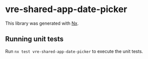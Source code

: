 # vre-shared-app-date-picker

This library was generated with [Nx](https://nx.dev).

## Running unit tests

Run `nx test vre-shared-app-date-picker` to execute the unit tests.
